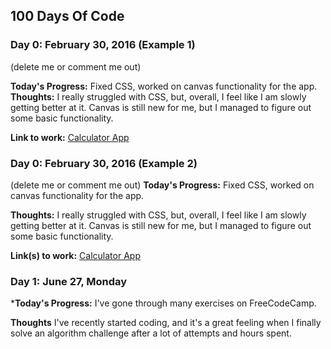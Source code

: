 ## 100 Days Of Code

### Day 0: February 30, 2016 (Example 1)
(delete me or comment me out)

**Today's Progress:** Fixed CSS, worked on canvas functionality for the app.
**Thoughts:** I really struggled with CSS, but, overall, I feel like I am slowly getting better at it. Canvas is still new for me, but I managed to figure out some basic functionality.

**Link to work:** [Calculator App](http://www.example.com/)

### Day 0: February 30, 2016 (Example 2)
(delete me or comment me out)
**Today's Progress:** Fixed CSS, worked on canvas functionality for the app.

**Thoughts:** I really struggled with CSS, but, overall, I feel like I am slowly getting better at it. Canvas is still new for me, but I managed to figure out some basic functionality.

**Link(s) to work:** [Calculator App](http://www.example.com/)

### Day 1: June 27, Monday
***Today's Progress:** I've gone through many exercises on FreeCodeCamp.

**Thoughts** I've recently started coding, and it's a great feeling when I finally solve an algorithm challenge after a lot of attempts and hours spent.
